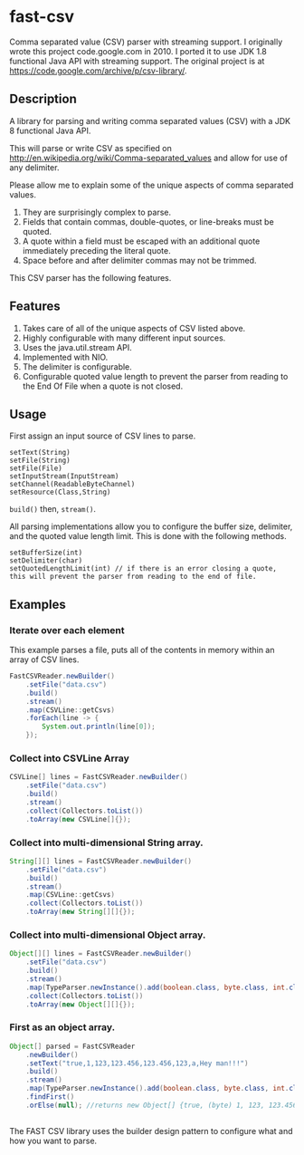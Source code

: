 # fast-csv
Comma separated value (CSV) parser with streaming support. 
I originally wrote this project code.google.com in 2010. 
I ported it to use JDK 1.8 functional Java API with streaming support.
The original project is at https://code.google.com/archive/p/csv-library/.

## Description
A library for parsing and writing comma separated values (CSV) with a JDK 8 functional Java API.

This will parse or write CSV as specified on http://en.wikipedia.org/wiki/Comma-separated_values and allow for use of any delimiter.

Please allow me to explain some of the unique aspects of comma separated values.

1. They are surprisingly complex to parse.
2. Fields that contain commas, double-quotes, or line-breaks must be quoted.
3. A quote within a field must be escaped with an additional quote immediately preceding the literal quote.
4. Space before and after delimiter commas may not be trimmed.

This CSV parser has the following features.

## Features
1. Takes care of all of the unique aspects of CSV listed above.
2. Highly configurable with many different input sources.
3. Uses the java.util.stream API.
4. Implemented with NIO.
5. The delimiter is configurable.
6. Configurable quoted value length to prevent the parser from reading to the End Of File when a quote is not closed.

## Usage
First assign an input source of CSV lines to parse.
```
setText(String)
setFile(String)
setFile(File)
setInputStream(InputStream)
setChannel(ReadableByteChannel)
setResource(Class,String)
```

```build()``` then, ```stream()```.

All parsing implementations allow you to configure the buffer size, delimiter, and the quoted value length limit. This is done with the following methods.
```
setBufferSize(int)
setDelimiter(char)
setQuotedLengthLimit(int) // if there is an error closing a quote, this will prevent the parser from reading to the end of file.
```
## Examples
### Iterate over each element
This example parses a file, puts all of the contents in memory within an array of CSV lines. 
```java
FastCSVReader.newBuilder()
    .setFile("data.csv")
    .build()
    .stream()
    .map(CSVLine::getCsvs)
    .forEach(line -> {
        System.out.println(line[0]);
    });
```
### Collect into CSVLine Array 
```java
CSVLine[] lines = FastCSVReader.newBuilder()
    .setFile("data.csv")
    .build()
    .stream()
    .collect(Collectors.toList())
    .toArray(new CSVLine[]{});
```
### Collect into multi-dimensional String array. 
```java
String[][] lines = FastCSVReader.newBuilder()
    .setFile("data.csv")
    .build()
    .stream()
    .map(CSVLine::getCsvs)
    .collect(Collectors.toList())
    .toArray(new String[][]{});
```
### Collect into multi-dimensional Object array.
```java
Object[][] lines = FastCSVReader.newBuilder()
    .setFile("data.csv")
    .build()
    .stream()
    .map(TypeParser.newInstance().add(boolean.class, byte.class, int.class, float.class, double.class, long.class, char.class, String.class))
    .collect(Collectors.toList())
    .toArray(new Object[][]{});
```
### First as an object array.
```java 
Object[] parsed = FastCSVReader
    .newBuilder()
    .setText("true,1,123,123.456,123.456,123,a,Hey man!!!")
    .build()
    .stream()
    .map(TypeParser.newInstance().add(boolean.class, byte.class, int.class, float.class, double.class, long.class, char.class, String.class))
    .findFirst()
    .orElse(null); //returns new Object[] {true, (byte) 1, 123, 123.456f, 123.456d, 123L, 'a', "Hey man!!!"};
       
```

The FAST CSV library uses the builder design pattern to configure what and how you want to parse.
